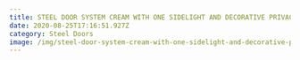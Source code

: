 ```yaml
---
title: STEEL DOOR SYSTEM CREAM WITH ONE SIDELIGHT AND DECORATIVE PRIVACY GLASS
date: 2020-08-25T17:16:51.927Z
category: Steel Doors
image: /img/steel-door-system-cream-with-one-sidelight-and-decorative-privacy-glass-1-e1501595874501.jpg
---
```

